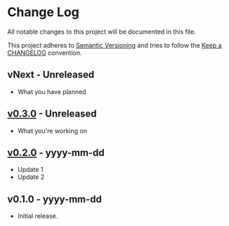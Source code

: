 # Change Log

All notable changes to this project will be documented in this file.

This project adheres to [Semantic Versioning](http://semver.org/) and tries to follow the [Keep a CHANGELOG](http://keepachangelog.com) convention.


## vNext - Unreleased

- What you have planned


## [v0.3.0](https://github.com/githubAuthor/githubTitle/compare/v0.1.0...v0.2.0) - Unreleased

- What you're working on


## [v0.2.0](https://github.com/githubAuthor/githubTitle/compare/v0.1.0...v0.2.0) - yyyy-mm-dd

- Update 1
- Update 2


## v0.1.0 - yyyy-mm-dd

- Initial release.
